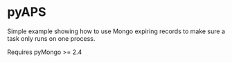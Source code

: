 pyAPS
=====

Simple example showing how to use Mongo expiring records to make sure a task only runs on one process.

Requires pyMongo >= 2.4
